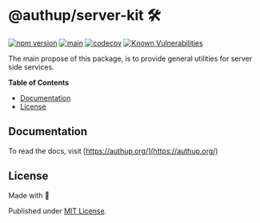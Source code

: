 # @authup/server-kit 🛠

[![npm version](https://badge.fury.io/js/@authup%2Fserver-core.svg)](https://badge.fury.io/js/@authup%2Fserver-core)
[![main](https://github.com/authup/authup/actions/workflows/main.yml/badge.svg)](https://github.com/authup/authup/actions/workflows/main.yml)
[![codecov](https://codecov.io/gh/authup/authup/branch/master/graph/badge.svg?token=FHE347R1NW)](https://codecov.io/gh/authup/authup)
[![Known Vulnerabilities](https://snyk.io/test/github/authup/authup/badge.svg)](https://snyk.io/test/github/authup/authup)

The main propose of this package, is to provide general utilities for server side services.

**Table of Contents**

- [Documentation](#documentation)
- [License](#license)

## Documentation

To read the docs, visit [https://authup.org/](https://authup.org/)

## License

Made with 💚

Published under [MIT License](./LICENSE).
